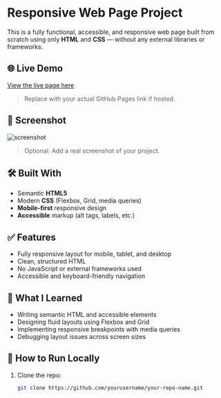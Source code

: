 # Responsive Web Page Project

This is a fully functional, accessible, and responsive web page built from scratch using only **HTML** and **CSS** — without any external libraries or frameworks.

## 🌐 Live Demo

[View the live page here](https://yourusername.github.io/your-repo-name/)  
> Replace with your actual GitHub Pages link if hosted.

## 📸 Screenshot

![screenshot](./images/screenshot.png)  
> Optional: Add a real screenshot of your project.


## 🛠️ Built With

- Semantic **HTML5**
- Modern **CSS** (Flexbox, Grid, media queries)
- **Mobile-first** responsive design
- **Accessible** markup (alt tags, labels, etc.)

## ✅ Features

- Fully responsive layout for mobile, tablet, and desktop
- Clean, structured HTML
- No JavaScript or external frameworks used
- Accessible and keyboard-friendly navigation

## 🧠 What I Learned

- Writing semantic HTML and accessible elements
- Designing fluid layouts using Flexbox and Grid
- Implementing responsive breakpoints with media queries
- Debugging layout issues across screen sizes

## 🚀 How to Run Locally

1. Clone the repo:
   ```bash
   git clone https://github.com/yourusername/your-repo-name.git


